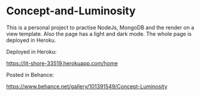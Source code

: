 # Concept-and-Luminosity
This is a personal project to practise NodeJs, MongoDB and the render on a view template. Also the page has a light and dark mode. The whole page is deployed in Heroku.

Deployed in Heroku:

https://lit-shore-33519.herokuapp.com/home

Posted in Behance:

https://www.behance.net/gallery/101391549/Concept-Luminosity
